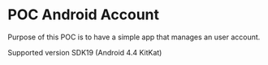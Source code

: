 # POC Android Account

Purpose of this POC is to have a simple app that manages an user account.

Supported version SDK19 (Android 4.4 KitKat)
